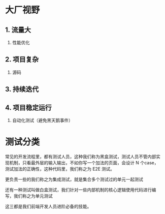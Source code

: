 # 大厂视野

## 1. 流量大

1. 性能优化

## 2. 项目复杂

1. 源码

## 3. 持续迭代

## 4. 项目稳定运行

1. 自动化测试（避免黑天鹅事件）



# 测试分类

常见的开发流程里，都有测试人员，这种我们称为黑盒测试，测试人员不管内部实现机制，只看最外层的输入输出，不如你写一个加法的页面，会设计 N 个case，测试加法的正确性，这种代码里，我们称之为 E2E 测试。

更负责一些的我们称之为集成测试，就是集合多个测试过的单元一起测试

还有一种测试叫做白盒测试，我们针对一些内部机制的核心逻辑使用代码进行编写，我们称之为单元测试

这三都是我们前端开发人员进阶必备的技能。